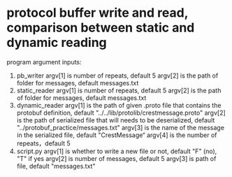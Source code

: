 # protocol buffer write and read, comparison between static and dynamic reading

program argument inputs:
1. pb_writer
   argv[1] is number of repeats, default 5
   argv[2] is the path of folder for messages, default messages.txt
2. static_reader
   argv[1] is number of repeats, default 5
   argv[2] is the path of folder for messages, default messages.txt
3. dynamic_reader
   argv[1] is the path of given .proto file that contains the protobuf definition, default "../../lib/protolib/crestmessage.proto"
   argv[2] is the path of serialized file that will needs to be deserialized, default "../protobuf_practice/messages.txt"
   argv[3] is the name of the message in the serialized file, default "CrestMessage“
   argv[4] is the number of repeats，default 5
4. script.py
   argv[1] is whether to write a new file or not, default "F" (no), "T" if yes
   argv[2] is number of messages, default 5
   argv[3] is path of file, default "messages.txt"
